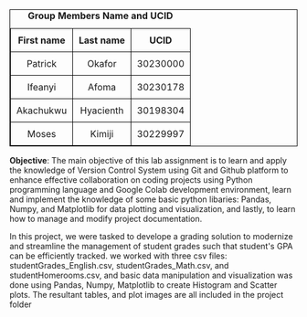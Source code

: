 <style>
  table, th, td {
    border: 1px solid black;
    border-collapse: collapse;
  }
  th, td {
    padding: 10px;
    text-align: center; 
  }
  caption {
    caption-side: top;
    font-weight: bold;
    margin-bottom: 10px;
  }
</style>
<table border="1" cellpadding="5" cellspacing="0">
<caption>Group Members Name and UCID</caption>

  <tr>
    <th>First name</th>
    <th>Last name</th>
    <th>UCID</th>
  </tr>
  <tr>
    <td>Patrick</td>
    <td>Okafor</td>
    <td>30230000</td>
  </tr>
  <tr>
    <td>Ifeanyi</td>
    <td>Afoma</td>
    <td>30230178</td>
  </tr>
  <tr>
    <td>Akachukwu</td>
    <td>Hyacienth</td>
    <td>30198304</td>
  </tr>
  <tr>
    <td>Moses</td>
    <td>Kimiji</td>
    <td>30229997</td>
  </tr>

</table>

<p><b>Objective</b>: The main objective of this lab assignment is to learn and apply the knowledge of Version Control System using Git and Github platform to enhance effective collaboration on coding projects using Python programming language and Google Colab development environment, learn and implement the knowledge of some basic python libaries: Pandas, Numpy, and Matplotlib for data plotting and visualization, and lastly, to learn how to manage and modify project documentation.</p>

<p>In this project, we were tasked to develope a grading solution to modernize and streamline the management of student grades such that student's GPA can be efficiently tracked.
we worked with three csv files: studentGrades_English.csv, studentGrades_Math.csv, and studentHomerooms.csv, and basic data manipulation and visualization was done using Pandas, Numpy, Matplotlib to create Histogram and Scatter plots. The resultant tables, and plot images are all included in the project folder</p>
